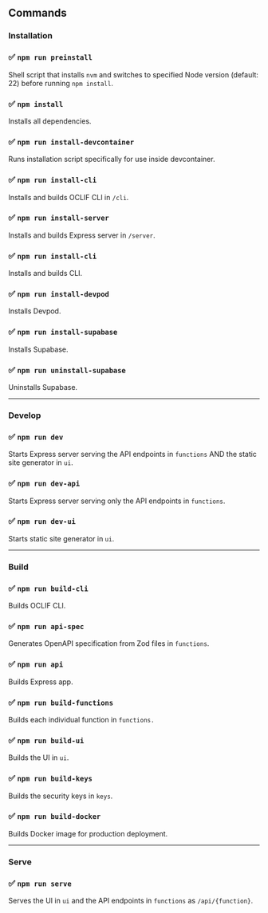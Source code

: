 ## Commands

### Installation

### ✅ `npm run preinstall`

Shell script that installs `nvm` and switches to specified Node version (default: 22) before running `npm install`.

### ✅ `npm install`

Installs all dependencies.

### ✅ `npm run install-devcontainer`

Runs installation script specifically for use inside devcontainer.

### ✅ `npm run install-cli`

Installs and builds OCLIF CLI in `/cli`.

### ✅ `npm run install-server`

Installs and builds Express server in `/server`.

### ✅ `npm run install-cli`

Installs and builds CLI.

### ✅ `npm run install-devpod`

Installs Devpod.

### ✅ `npm run install-supabase`

Installs Supabase.

### ✅ `npm run uninstall-supabase`

Uninstalls Supabase.

---

### Develop

### ✅ `npm run dev`

Starts Express server serving the API endpoints in `functions` AND the static site generator in `ui`.

### ✅ `npm run dev-api`

Starts Express server serving only the API endpoints in `functions`.

### ✅ `npm run dev-ui`

Starts static site generator in `ui`.


---

### Build

### ✅ `npm run build-cli`

Builds OCLIF CLI.

### ✅ `npm run api-spec`

Generates OpenAPI specification from Zod files in `functions`.

### ✅ `npm run api`

Builds Express app.

### ✅ `npm run build-functions`

Builds each individual function in `functions.`

### ✅ `npm run build-ui`

Builds the UI in `ui`.

### ✅ `npm run build-keys`

Builds the security keys in `keys`.

### ✅ `npm run build-docker`

Builds Docker image for production deployment.

---

### Serve

### ✅ `npm run serve`

Serves the UI in `ui` and the API endpoints in `functions` as `/api/{function}`.
